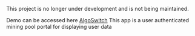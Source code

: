 This project is no longer under development and is not being maintained. 

Demo can be accessed here [AlgoSwitch](https://algoswitch.web.app/)
This app is a user authenticated mining pool portal for displaying user data
